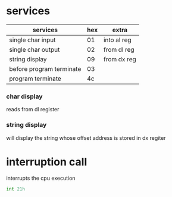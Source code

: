 # services

|services|hex|extra|
|---|---|---|
|single char input|01|into al reg|
|single char output|02|from dl reg|
|string display|09|from dx reg|
|before program terminate|03||
|program terminate|4c||

### char display
reads from dl register
### string display
will display the string whose offset address is stored in dx regiter

# interruption call
interrupts the cpu execution
```asm
int 21h
```
